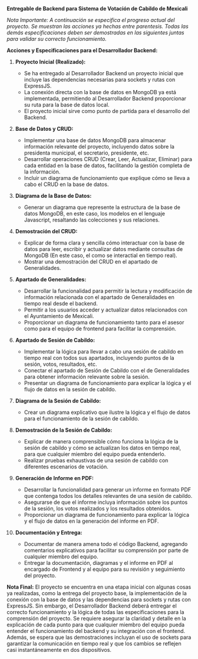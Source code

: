 **Entregable de Backend para Sistema de Votación de Cabildo de Mexicali**

*Nota Importante: A continuación se especifica el progreso actual del proyecto. Se muestran las acciones ya hechas entre parentesis. Todas las demás especificaciones deben ser demostradas en las siguientes juntas para validar su correcto funcionamiento.*

**Acciones y Especificaciones para el Desarrollador Backend:**

1. **Proyecto Inicial (Realizado):**
   - Se ha entregado al Desarrollador Backend un proyecto inicial que incluye las dependencias necesarias para sockets y rutas con ExpressJS.
   - La conexión directa con la base de datos en MongoDB ya está implementada, permitiendo al Desarrollador Backend proporcionar su ruta para la base de datos local.
   - El proyecto inicial sirve como punto de partida para el desarrollo del Backend.

2. **Base de Datos y CRUD:**
   - Implementar una base de datos MongoDB para almacenar información relevante del proyecto, incluyendo datos sobre la presidenta municipal, el secretario, presidente, etc.
   - Desarrollar operaciones CRUD (Crear, Leer, Actualizar, Eliminar) para cada entidad en la base de datos, facilitando la gestión completa de la información.
   - Incluir un diagrama de funcionamiento que explique cómo se lleva a cabo el CRUD en la base de datos.

3. **Diagrama de la Base de Datos:**
   - Generar un diagrama que represente la estructura de la base de datos MongoDB, en este caso, los modelos en el lenguaje Javascript, resaltando las colecciones y sus relaciones.

4. **Demostración del CRUD:**
   - Explicar de forma clara y sencilla cómo interactuar con la base de datos para leer, escribir y actualizar datos mediante consultas de MongoDB (En este caso, el como se interactial en tiempo real).
   - Mostrar una demostración del CRUD en el apartado de Generalidades.

5. **Apartado de Generalidades:**
   - Desarrollar la funcionalidad para permitir la lectura y modificación de información relacionada con el apartado de Generalidades en tiempo real desde el backend.
   - Permitir a los usuarios acceder y actualizar datos relacionados con el Ayuntamiento de Mexicali.
   - Proporcionar un diagrama de funcionamiento tanto para el asesor como para el equipo de frontend para facilitar la comprensión.

6. **Apartado de Sesión de Cabildo:**
   - Implementar la lógica para llevar a cabo una sesión de cabildo en tiempo real con todos sus apartados, incluyendo puntos de la sesión, votos, resultados, etc.
   - Conectar el apartado de Sesión de Cabildo con el de Generalidades para obtener información relevante sobre la sesión.
   - Presentar un diagrama de funcionamiento para explicar la lógica y el flujo de datos en la sesión de cabildo.

7. **Diagrama de la Sesión de Cabildo:**
   - Crear un diagrama explicativo que ilustre la lógica y el flujo de datos para el funcionamiento de la sesión de cabildo.

8. **Demostración de la Sesión de Cabildo:**
   - Explicar de manera comprensible cómo funciona la lógica de la sesión de cabildo y cómo se actualizan los datos en tiempo real, para que cualquier miembro del equipo pueda entenderlo.
   - Realizar pruebas exhaustivas de una sesión de cabildo con diferentes escenarios de votación.

9. **Generación de Informe en PDF:**
   - Desarrollar la funcionalidad para generar un informe en formato PDF que contenga todos los detalles relevantes de una sesión de cabildo.
   - Asegurarse de que el informe incluya información sobre los puntos de la sesión, los votos realizados y los resultados obtenidos.
   - Proporcionar un diagrama de funcionamiento para explicar la lógica y el flujo de datos en la generación del informe en PDF.

10. **Documentación y Entrega:**
    - Documentar de manera amena todo el código Backend, agregando comentarios explicativos para facilitar su comprensión por parte de cualquier miembro del equipo.
    - Entregar la documentación, diagramas y el informe en PDF al encargado de Frontend y al equipo para su revisión y seguimiento del proyecto.

**Nota Final:**
El proyecto se encuentra en una etapa inicial con algunas cosas ya realizadas, como la entrega del proyecto base, la implementación de la conexión con la base de datos y las dependencias para sockets y rutas con ExpressJS. Sin embargo, el Desarrollador Backend deberá entregar el correcto funcionamiento y la lógica de todas las especificaciones para la comprensión del proyecto. Se requiere asegurar la claridad y detalle en la explicación de cada punto para que cualquier miembro del equipo pueda entender el funcionamiento del backend y su integración con el frontend. Además, se espera que las demostraciones incluyan el uso de sockets para garantizar la comunicación en tiempo real y que los cambios se reflejen casi instantáneamente en dos dispositivos.
